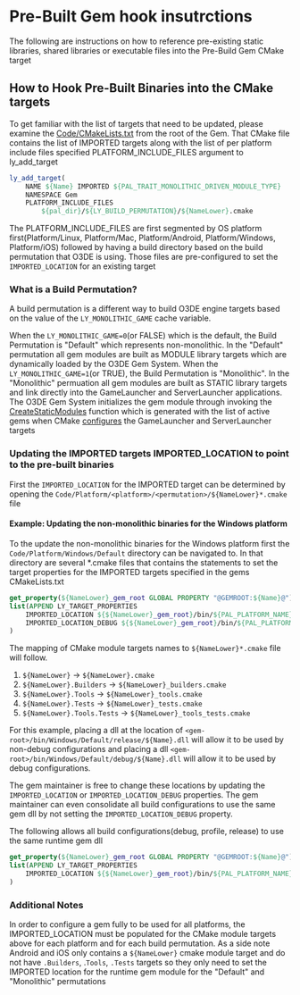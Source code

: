 # Pre-Built Gem hook insutrctions

The following are instructions on how to reference pre-existing static libraries, shared libraries or executable files into the Pre-Build Gem CMake target

## How to Hook Pre-Built Binaries into the CMake targets

To get familiar with the list of targets that need to be updated, please examine the [Code/CMakeLists.txt](./Code/CMakeLists.txt) from the root of the Gem.
That CMake file contains the list of IMPORTED targets along with the list of per platform include files specified PLATFORM_INCLUDE_FILES argument to ly_add_target
```cmake
ly_add_target(
    NAME ${Name} IMPORTED ${PAL_TRAIT_MONOLITHIC_DRIVEN_MODULE_TYPE}
    NAMESPACE Gem
    PLATFORM_INCLUDE_FILES
        ${pal_dir}/${LY_BUILD_PERMUTATION}/${NameLower}.cmake
```

The PLATFORM_INCLUDE_FILES are first segmented by OS platform first(Platform/Linux, Platform/Mac, Platform/Android, Platform/Windows, Platform/iOS) followed by having a build directory based on the build permutation that O3DE is using.
Those files are pre-configured to set the `IMPORTED_LOCATION` for an existing target

### What is a Build Permutation?

A build permutation is a different way to build O3DE engine targets based on the  value of the `LY_MONOLITHIC_GAME` cache variable.

When the `LY_MONOLITHIC_GAME=0`(or FALSE) which is the default, the Build Permutation is "Default" which represents non-monolithic.
In the "Default" permutation all gem modules are built as MODULE library targets which are dynamically loaded by the O3DE Gem System.
When the `LY_MONOLITHIC_GAME=1`(or TRUE), the Build Permutation is "Monolithic".
In the "Monolithic" permuation all gem modules are built as STATIC library targets and link directly into the GameLauncher and ServerLauncher applications.
The O3DE Gem System initializes the gem module through invoking the [CreateStaticModules](https://github.com/o3de/o3de/blob/development/Code/LauncherUnified/Launcher.cpp#L36-L38) function which is generated with the list of active gems when CMake [configures](https://github.com/o3de/o3de/blob/development/Code/LauncherUnified/launcher_generator.cmake#L228-L230) the GameLauncher and ServerLauncher targets

### Updating the IMPORTED targets IMPORTED_LOCATION to point to the pre-built binaries

First the `IMPORTED_LOCATION` for the IMPORTED target can be determined by opening the `Code/Platform/<platform>/<permutation>/${NameLower}*.cmake` file

#### Example: Updating the non-monolithic binaries for the Windows platform

To the update the non-monolithic binaries for the Windows platform first the `Code/Platform/Windows/Default` directory can be navigated to.
In that directory are several *.cmake files that contains the statements to set the target properties for the IMPORTED targets specified in the gems CMakeLists.txt
```cmake
get_property(${NameLower}_gem_root GLOBAL PROPERTY "@GEMROOT:${Name}@")
list(APPEND LY_TARGET_PROPERTIES
    IMPORTED_LOCATION ${${NameLower}_gem_root}/bin/${PAL_PLATFORM_NAME}/${LY_BUILD_PERMUTATION}/release/${Name}.dll
    IMPORTED_LOCATION_DEBUG ${${NameLower}_gem_root}/bin/${PAL_PLATFORM_NAME}/${LY_BUILD_PERMUTATION}/debug/${Name}.dll
)
```

The mapping of CMake module targets names to `${NameLower}*.cmake` file will follow.
1. `${NameLower}` -> `${NameLower}.cmake`
1. `${NameLower}.Builders` -> `${NameLower}_builders.cmake`
1. `${NameLower}.Tools` -> `${NameLower}_tools.cmake`
1. `${NameLower}.Tests` -> `${NameLower}_tests.cmake`
1. `${NameLower}.Tools.Tests` -> `${NameLower}_tools_tests.cmake`

For this example, placing a dll at the location of `<gem-root>/bin/Windows/Default/release/${Name}.dll` will allow it to be used by non-debug configurations and placing a dll `<gem-root>/bin/Windows/Default/debug/${Name}.dll` will allow it to be used by debug configurations.

The gem maintainer is free to change these locations by updating the `IMPORTED_LOCATION` or `IMPORTED_LOCATION_DEBUG` properties.
The gem maintainer can even consolidate all build configurations to use the same gem dll by not setting the `IMPORTED_LOCATION_DEBUG` property.

The following allows all build configurations(debug, profile, release) to use the same runtime gem dll
```cmake
get_property(${NameLower}_gem_root GLOBAL PROPERTY "@GEMROOT:${Name}@")
list(APPEND LY_TARGET_PROPERTIES
    IMPORTED_LOCATION ${${NameLower}_gem_root}/bin/${PAL_PLATFORM_NAME}/${LY_BUILD_PERMUTATION}/release/${Name}.dll
)
```

### Additional Notes

In order to configure a gem fully to be used for all platforms, the IMPORTED_LOCATION must be populated for the  CMake module targets above for each platform and for each build permutation.
As a side note Android and iOS only contains a `${NameLower}` cmake module target and do not have `.Builders`, .`Tools`, `.Tests` targets so they only need to set the IMPORTED location for the runtime gem module for the "Default" and "Monolithic" permutations
